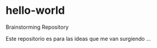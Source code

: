 # hello-world
Brainstorming Repository

Este repositorio es para  las ideas que me  van surgiendo ...
